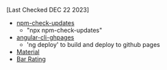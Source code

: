 <!--npm check updates-->
[Last Checked DEC 22 2023]
- [npm-check-updates](https://github.com/raineorshine/npm-check-updates)
  - "npx npm-check-updates"
- [angular-cli-ghpages](https://github.com/angular-schule/angular-cli-ghpages)
  - 'ng deploy' to build and deploy to github pages
- [Material](https://material.angular.io/)
- [Bar Rating](https://github.com/MurhafSousli/ngx-bar-rating)